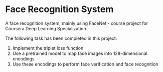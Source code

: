 # Face Recognition System
A face recognition system, mainly using FaceNet - course project for Coursera Deep Learning Specialization.

The following task has been completed in this project:
1. Implement the triplet loss function
2. Use a pretrained model to map face images into 128-dimensional encodings
3. Use these encodings to perform face verification and face recognition
